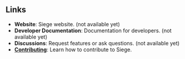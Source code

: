 ## Links

- **Website**: Siege website. (not available yet)
- **Developer Documentation**: Documentation for developers. (not available yet)
- **Discussions**: Request features or ask questions. (not available yet)
- [**Contributing**](https://github.com/siegeapp/.github/blob/main/.github/CONTRIBUTING.md): Learn how to contribute to Siege.
